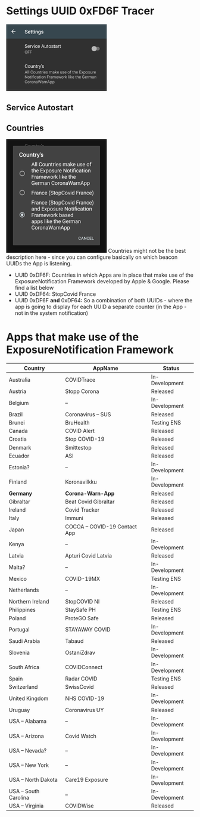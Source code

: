 # Settings UUID 0xFD6F Tracer
![Sample](./misc/docs/settings01.png)

## Service Autostart

## Countries
![Sample](./misc/docs/settings02.png)
Countries might not be the best description here - since you can configure basically on which beacon UUIDs the App is
listening.

- UUID 0xDF6F: Countries in which Apps are in place that make use of the ExposureNotification Framework developed by
Apple & Google. Please find a list below
- UUID 0xDF64: StopCovid France
- UUID 0xDF6F **and** 0xDF64: So a combination of both UUIDs - where the app is going to display for each UUID a
separate counter (in the App - not in the system notification)

# Apps that make use of the ExposureNotification Framework
| Country | AppName | Status |
|-|-|-|
| Australia | COVIDTrace | In-Development |
| Austria | Stopp Corona | Released |
| Belgium | – | In-Development |
| Brazil | Coronavirus – SUS | Released |
| Brunei | BruHealth | Testing ENS |
| Canada | COVID Alert | Released |
| Croatia | Stop COVID-19 | Released |
| Denmark | Smittestop | Released |
| Ecuador | ASI | Released |
| Estonia? | – | In-Development |
| Finland | Koronavilkku | In-Development |
| **Germany** | **Corona-Warn-App** | Released |
| Gibraltar | Beat Covid Gibraltar | Released |
| Ireland | Covid Tracker | Released |
| Italy | Immuni | Released |
| Japan | COCOA – COVID-19 Contact App | Released |
| Kenya | – | In-Development |
| Latvia | Apturi Covid Latvia | Released |
| Malta? | – | In-Development |
| Mexico | COVID-19MX | Testing ENS |
| Netherlands | – | In-Development |
| Northern Ireland | StopCOVID NI | Released |
| Philippines | StaySafe PH | Testing ENS |
| Poland | ProteGO Safe | Released |
| Portugal | STAYAWAY COVID | In-Development |
| Saudi Arabia | Tabaud | Released |
| Slovenia | OstaniZdrav | In-Development |
| South Africa | COVIDConnect | In-Development |
| Spain | Radar COVID | Testing ENS |
| Switzerland | SwissCovid | Released |
| United Kingdom | NHS COVID-19 | In-Development |
| Uruguay | Coronavirus UY | Released |
| USA – Alabama | – | In-Development |
| USA – Arizona | Covid Watch | In-Development |
| USA – Nevada? | – | In-Development |
| USA – New York | – | In-Development |
| USA – North Dakota | Care19 Exposure | In-Development |
| USA – South Carolina | – | In-Development |
| USA – Virginia | COVIDWise | Released |
